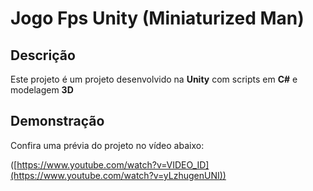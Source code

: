 # Jogo Fps Unity (Miniaturized Man)

## Descrição

Este projeto é um projeto desenvolvido na **Unity** com scripts em **C#** e modelagem **3D**


## Demonstração

Confira uma prévia do projeto no vídeo abaixo:

([https://www.youtube.com/watch?v=VIDEO_ID](https://www.youtube.com/watch?v=yLzhugenUNI))

